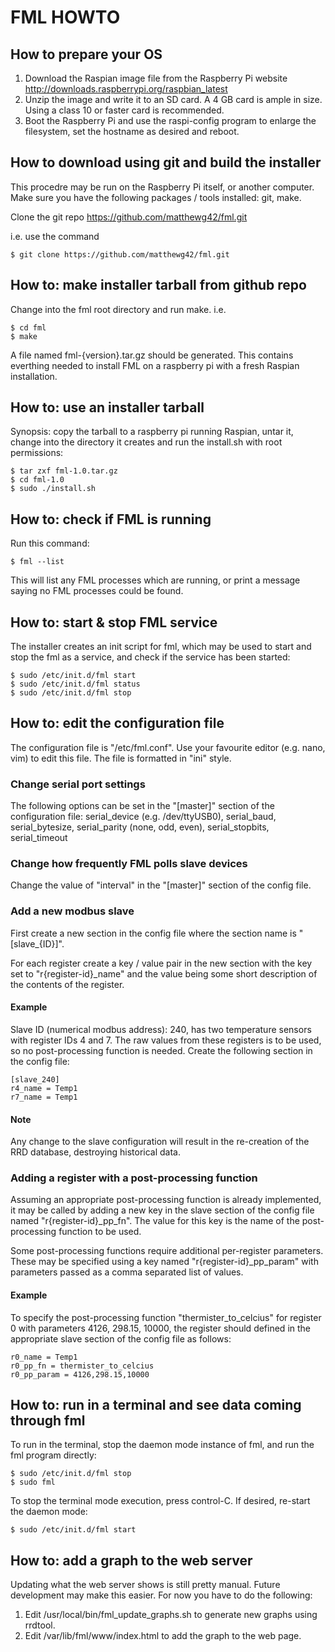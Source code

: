 FML HOWTO
=========

How to prepare your OS
----------------------

1. Download the Raspian image file from the Raspberry Pi website 
   http://downloads.raspberrypi.org/raspbian_latest
2. Unzip the image and write it to an SD card. A 4 GB card is ample in 
   size. Using a class 10 or faster card is recommended.
3. Boot the Raspberry Pi and use the raspi-config program to enlarge 
   the filesystem, set the hostname as desired and reboot.

How to download using git and build the installer
-------------------------------------------------

This procedre may be run on the Raspberry Pi itself, or another computer. 
Make sure you have the following packages / tools installed: git, make.

Clone the git repo https://github.com/matthewg42/fml.git

i.e. use the command

    $ git clone https://github.com/matthewg42/fml.git

How to: make installer tarball from github repo
-----------------------------------------------

Change into the fml root directory and run make.  i.e.

    $ cd fml
    $ make

A file named fml-{version}.tar.gz should be generated. This contains 
everthing needed to install FML on a raspberry pi with a fresh Raspian
installation.

How to: use an installer tarball
--------------------------------

Synopsis: copy the tarball to a raspberry pi running Raspian, untar it, 
change into the directory it creates and run the install.sh with root 
permissions:

    $ tar zxf fml-1.0.tar.gz
    $ cd fml-1.0
    $ sudo ./install.sh

How to: check if FML is running
-------------------------------

Run this command:

    $ fml --list

This will list any FML processes which are running, or print a message
saying no FML processes could be found.

How to: start & stop FML service
--------------------------------

The installer creates an init script for fml, which may be used to start
and stop the fml as a service, and check if the service has been started:

    $ sudo /etc/init.d/fml start
    $ sudo /etc/init.d/fml status
    $ sudo /etc/init.d/fml stop

How to: edit the configuration file
-----------------------------------

The configuration file is "/etc/fml.conf". Use your favourite editor 
(e.g. nano, vim) to edit this file. The file is formatted in "ini" style.

### Change serial port settings

The following options can be set in the "[master]" section of the 
configuration file: serial_device (e.g. /dev/ttyUSB0), serial_baud,
serial_bytesize, serial_parity (none, odd, even), serial_stopbits,
serial_timeout

### Change how frequently FML polls slave devices

Change the value of "interval" in the "[master]" section of the config
file.

### Add a new modbus slave

First create a new section in the config file where the section name is 
"[slave_{ID}]".

For each register create a key / value pair in the new section with 
the key set to "r{register-id}_name" and the value being some short
description of the contents of the register.

#### Example

Slave ID (numerical modbus address): 240, has two temperature sensors
with register IDs 4 and 7. The raw values from these registers is to
be used, so no post-processing function is needed.  Create the following
section in the config file:

    [slave_240]
    r4_name = Temp1
    r7_name = Temp1

#### Note
Any change to the slave configuration will result in the re-creation
of the RRD database, destroying historical data.

### Adding a register with a post-processing function

Assuming an appropriate post-processing function is already implemented,
it may be called by adding a new key in the slave section of the config 
file named "r{register-id}_pp_fn". The value for this key is the name 
of the post-processing function to be used.

Some post-processing functions require additional per-register 
parameters. These may be specified using a key named 
"r{register-id}_pp_param" with parameters passed as a comma separated list 
of values.

#### Example

To specify the post-processing function "thermister_to_celcius" for 
register 0 with parameters 4126, 298.15, 10000, the register should defined 
in the appropriate slave section of the config file as follows:

    r0_name = Temp1
    r0_pp_fn = thermister_to_celcius
    r0_pp_param = 4126,298.15,10000

How to: run in a terminal and see data coming through fml
---------------------------------------------------------

To run in the terminal, stop the daemon mode instance of fml, and run the fml program directly:

    $ sudo /etc/init.d/fml stop
    $ sudo fml

To stop the terminal mode execution, press control-C.  If desired, re-start the daemon mode:

    $ sudo /etc/init.d/fml start


How to: add a graph to the web server
-------------------------------------

Updating what the web server shows is still pretty manual. Future 
development may make this easier. For now you have to do the following:

1. Edit /usr/local/bin/fml_update_graphs.sh to generate new graphs using rrdtool.
2. Edit /var/lib/fml/www/index.html to add the graph to the web page.


